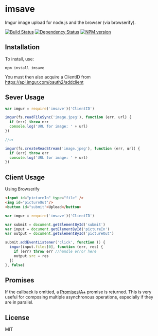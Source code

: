 # imsave

Imgur image upload for node.js and the browser (via browserify).

[![Build Status](https://travis-ci.org/ForbesLindesay/imsave.png?branch=master)](https://travis-ci.org/ForbesLindesay/imsave)
[![Dependency Status](https://david-dm.org/ForbesLindesay/imsave.png)](https://gemnasium.com/ForbesLindesay/imsave)
[![NPM version](https://img.shields.io/npm/v/imsave.svg)](https://www.npmjs.com/package/imsave)

## Installation

To install, use:

    npm install imsave

You must then also acquire a ClientID from https://api.imgur.com/oauth2/addclient

## Sever Usage

```js
var imgur = require('imsave')('ClientID')

imgur(fs.readFileSync('image.jpeg'), function (err, url) {
  if (err) throw err
  console.log('URL for image: ' + url)
})

//or

imgur(fs.createReadStream('image.jpeg'), function (err, url) {
  if (err) throw err
  console.log('URL for image: ' + url)
})
```

## Client Usage

Using Browserify

```html
<input id="pictureIn" type="file" />
<img id="pictureOut"/>
<button id="submit">Upload</button>
```

```js
var imgur = require('imsave')('ClientID')

var submit = document.getElementById('submit')
var input = document.getElementById('pictureIn')
var output = document.getElementById('pictureOut')

submit.addEventListener('click', function () {
  imgur(input.files[0], function (err, res) {
    if (err) throw err //handle error here
    output.src = res
  })
}, false)
```

## Promises

If the callback is omitted, a [Promises/A+](http://promises-aplus.github.io/promises-spec/) promise is returned.  This is very useful for composing multiple asynchronous operations, especially if they are in parallel.

## License

  MIT